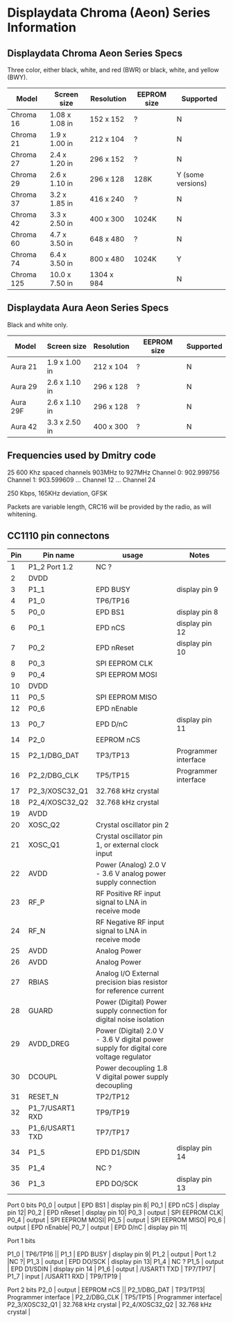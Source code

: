 # Displaydata Chroma (Aeon) Series Information

## Displaydata Chroma Aeon Series Specs

Three color, either black, white, and red (BWR) or black, white, and yellow (BWY).

| Model | Screen size | Resolution | EEPROM size | Supported |
| -| -| - | - | -|
| Chroma 16 | 1.08 x 1.08 in | 152 x 152 |? | N |
| Chroma 21 | 1.9 x 1.00  in | 212 x 104 |? | N |
| Chroma 27 | 2.4 x 1.20  in | 296 x 152 |? | N |
| Chroma 29 | 2.6 x 1.10  in | 296 x 128 | 128K | Y (some versions) |
| Chroma 37 | 3.2 x 1.85  in | 416 x 240 |? | N |
| Chroma 42 | 3.3 x 2.50  in | 400 x 300 | 1024K | N |
| Chroma 60 | 4.7 x 3.50  in | 648 x 480 |? | N |
| Chroma 74 | 6.4 x 3.50  in | 800 x 480 | 1024K | Y |
| Chroma 125 | 10.0 x 7.50  in | 1304 x 984 | | N |

## Displaydata Aura Aeon Series Specs

Black and white only.

| Model | Screen size | Resolution | EEPROM size | Supported |
| -| -| - | - | -|
| Aura 21 | 1.9 x 1.00  in | 212 x 104 |? | N |
| Aura 29 | 2.6 x 1.10  in | 296 x 128 | ? | N |
| Aura 29F | 2.6 x 1.10  in | 296 x 128 | ? | N |
| Aura 42 | 3.3 x 2.50  in | 400 x 300 | ? | N |

## Frequencies used by Dmitry code

25 600 Khz spaced channels 903MHz to 927MHz
Channel 0: 902.999756
Channel 1: 903.599609
...
Channel 12
...
Channel 24


250 Kbps, 165KHz deviation, GFSK

Packets are variable length, CRC16 will be provided by the radio, as will whitening. 



## CC1110 pin connectons
| Pin | Pin name | usage | Notes |
| - | - | -|-|
| 1| P1_2 Port 1.2 |NC ?|
| 2| DVDD ||
| 3| P1_1 | EPD BUSY | display pin 9|
| 4| P1_0 | TP6/TP16 ||
| 5| P0_0 | EPD BS1 | display pin 8|
| 6| P0_1 | EPD nCS | display pin 12|
| 7| P0_2 | EPD nReset |display pin 10|
| 8| P0_3 | SPI EEPROM CLK|
| 9| P0_4 | SPI EEPROM MOSI|
| 10| DVDD
| 11| P0_5 | SPI EEPROM MISO|
| 12| P0_6 | EPD nEnable|
| 13| P0_7 | EPD D/nC | display pin 11|
| 14| P2_0 | EEPROM nCS ||
| 15| P2_1/DBG_DAT | TP3/TP13| Programmer interface |
| 16| P2_2/DBG_CLK | TP5/TP15 | Programmer interface|
| 17| P2_3/XOSC32_Q1 | 32.768 kHz crystal |
| 18| P2_4/XOSC32_Q2 | 32.768 kHz crystal |
| 19| AVDD 
| 20| XOSC_Q2 | Crystal oscillator pin 2 |
| 21| XOSC_Q1 | Crystal oscillator pin 1, or external clock input |
| 22| AVDD | Power (Analog) 2.0 V - 3.6 V analog power supply connection |
| 23| RF_P | RF Positive RF input signal to LNA in receive mode |
| 24| RF_N | RF Negative RF input signal to LNA in receive mode |
| 25| AVDD | Analog Power 
| 26| AVDD | Analog Power 
| 27| RBIAS | Analog I/O External precision bias resistor for reference current |
| 28| GUARD | Power (Digital) Power supply connection for digital noise isolation |
| 29| AVDD_DREG |Power (Digital) 2.0 V - 3.6 V digital power supply for digital core voltage regulator |
| 30| DCOUPL | Power decoupling 1.8 V digital power supply decoupling |
| 31| RESET_N | TP2/TP12 |
| 32| P1_7/USART1 RXD | TP9/TP19 |
| 33| P1_6/USART1 TXD | TP7/TP17 |
| 34| P1_5 | EPD D1/SDIN | display pin 14 |
| 35| P1_4 | NC ?
| 36| P1_3 | EPD DO/SCK | display pin 13|


Port 0 bits
P0_0 | output | EPD BS1 | display pin 8|
P0_1 | EPD nCS | display pin 12|
P0_2 | EPD nReset | display pin 10|
P0_3 | output | SPI EEPROM CLK|
P0_4 | output | SPI EEPROM MOSI|
P0_5 | output | SPI EEPROM MISO|
P0_6 | output | EPD nEnable|
P0_7 | output | EPD D/nC | display pin 11|

Port 1 bits

P1_0 | TP6/TP16 ||
P1_1 | EPD BUSY | display pin 9|
P1_2 | output | Port 1.2 |NC ?|
P1_3 | output | EPD DO/SCK | display pin 13|
P1_4 | NC ?
P1_5 | output | EPD D1/SDIN | display pin 14 |
P1_6 | output | /USART1 TXD | TP7/TP17 |
P1_7 | input | /USART1 RXD | TP9/TP19 |

Port 2 bits
P2_0 | output | EEPROM nCS ||
P2_1/DBG_DAT | TP3/TP13| Programmer interface |
P2_2/DBG_CLK | TP5/TP15 | Programmer interface|
P2_3/XOSC32_Q1 | 32.768 kHz crystal |
P2_4/XOSC32_Q2 | 32.768 kHz crystal |

